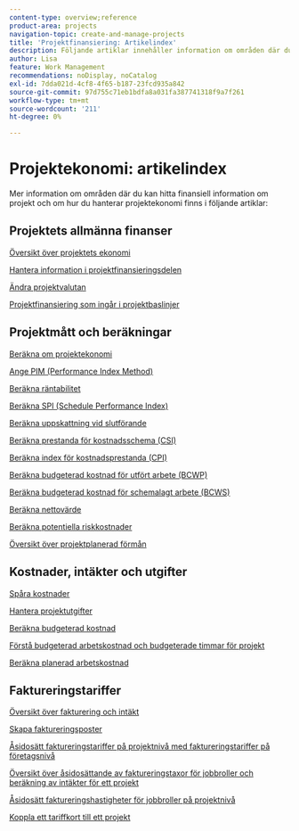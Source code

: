 ```yaml
---
content-type: overview;reference
product-area: projects
navigation-topic: create-and-manage-projects
title: 'Projektfinansiering: Artikelindex'
description: Följande artiklar innehåller information om områden där du kan hitta ekonomisk information om projekt och hur du hanterar projektekonomi.
author: Lisa
feature: Work Management
recommendations: noDisplay, noCatalog
exl-id: 7dda021d-4cf8-4f65-b187-23fcd935a842
source-git-commit: 97d755c71eb1bdfa8a031fa387741318f9a7f261
workflow-type: tm+mt
source-wordcount: '211'
ht-degree: 0%

---
```


# Projektekonomi: artikelindex

<!-- Audited: 5/2025 -->

Mer information om områden där du kan hitta finansiell information om projekt och om hur du hanterar projektekonomi finns i följande artiklar:

## Projektets allmänna finanser

[Översikt över projektets ekonomi](../../../manage-work/projects/project-finances/project-finances-overview-1.md)

[Hantera information i projektfinansieringsdelen](../../../manage-work/projects/project-finances/manage-project-finance-area.md)

[Ändra projektvalutan](../../../manage-work/projects/project-finances/change-project-currency.md)

[Projektfinansiering som ingår i projektbaslinjer](../../../manage-work/projects/project-finances/project-finances-included-in-project-baselines.md)

## Projektmått och beräkningar

[Beräkna om projektekonomi](../../../manage-work/projects/project-finances/recalculate-project-finances.md)

[Ange PIM (Performance Index Method)](../../../manage-work/projects/project-finances/set-pim.md)

[Beräkna räntabilitet](../../../manage-work/projects/project-finances/calculate-roi.md)

[Beräkna SPI (Schedule Performance Index)](../../../manage-work/projects/project-finances/calculate-spi.md)

[Beräkna uppskattning vid slutförande](../../../manage-work/projects/project-finances/calculate-eac.md)

[Beräkna prestanda för kostnadsschema (CSI)](../../../manage-work/projects/project-finances/calculate-csi.md)

[Beräkna index för kostnadsprestanda (CPI)](../../../manage-work/projects/project-finances/calculate-cpi.md)

[Beräkna budgeterad kostnad för utfört arbete (BCWP)](../../../manage-work/projects/project-finances/calculate-bcwp.md)

[Beräkna budgeterad kostnad för schemalagt arbete (BCWS)](../../../manage-work/projects/project-finances/calculate-bcws.md)

[Beräkna nettovärde](../../../manage-work/projects/project-finances/calculate-net-value.md)

[Beräkna potentiella riskkostnader](../../../manage-work/projects/project-finances/potential-risk-cost.md)

[Översikt över projektplanerad förmån](../../../manage-work/projects/project-finances/project-planned-benefit.md)

## Kostnader, intäkter och utgifter

[Spåra kostnader](../../../manage-work/projects/project-finances/track-costs.md)

[Hantera projektutgifter](../../../manage-work/projects/project-finances/manage-project-expenses.md)

[Beräkna budgeterad kostnad](../../../manage-work/projects/project-finances/budgeted-cost.md)

[Förstå budgeterad arbetskostnad och budgeterade timmar för projekt](../../../manage-work/projects/project-finances/budgeted-labor-cost.md)

[Beräkna planerad arbetskostnad](../../../manage-work/projects/project-finances/planned-labor-cost.md)

<!--
<p data-mc-conditions="QuicksilverOrClassic.Quicksilver,QuicksilverOrClassic.Draft mode"><a href="../../../manage-work/projects/project-finances/export-billing-record-details.md" class="MCXref xref" xrefformat="{para}">Export billing record details as a PDF file</a> </p>
-->

<!--
<p data-mc-conditions="QuicksilverOrClassic.Draft mode"><a href="../../../manage-work/projects/project-finances/how-workfront-calculates-finances.md" class="MCXref xref" xrefformat="{para}">How Adobe Workfront calculates finances </a> </p>
-->

## Faktureringstariffer

[Översikt över fakturering och intäkt](../../../manage-work/projects/project-finances/billing-and-revenue-overview.md)

[Skapa faktureringsposter](../../../manage-work/projects/project-finances/create-billing-records.md)

[Åsidosätt faktureringstariffer på projektnivå med faktureringstariffer på företagsnivå](../../../manage-work/projects/project-finances/override-project-level-with-company-level-billing-rates.md)

[Översikt över åsidosättande av faktureringstaxor för jobbroller och beräkning av intäkter för ett projekt](../../../manage-work/projects/project-finances/override-role-billing-rates-and-calculate-project-revenue.md)

[Åsidosätt faktureringshastigheter för jobbroller på projektnivå](../../../manage-work/projects/project-finances/override-job-role-billing-rates-at-the-project-level.md)

[Koppla ett tariffkort till ett projekt](/help/quicksilver/manage-work/projects/project-finances/attach-rate-card-to-project.md)
